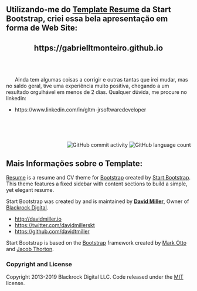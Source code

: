 <h2> Utilizando-me do <a href="https://startbootstrap.com/template-overviews/resume/">Template Resume</a> da Start Bootstrap, criei essa bela apresentação em forma de Web Site:<br><h2 align="center">https://gabrielltmonteiro.github.io</h2></h2>
</br></br>
<p>&nbsp; &nbsp; &nbsp; Ainda tem algumas coisas a corrigir e outras tantas que irei mudar, mas no saldo geral, tive uma experiência muito positiva, chegando a um resultado orgulhável em menos de 2 dias. Qualquer dúvida, me procure no linkedin:</p>
<ul>
  <li>
    <p>https://www.linkedin.com/in/gltm-jrsoftwaredeveloper</p>
  </li>
</ul>  
 
</br></br></br>
<p align="right">
  <img alt="GitHub commit activity" src="https://img.shields.io/github/commit-activity/w/gabrielltmonteiro/gabrielltmonteiro.github.io?color=green&style=plastic">
  <img alt="GitHub language count" src="https://img.shields.io/github/languages/count/gabrielltmonteiro/gabrielltmonteiro.github.io?color=orange&style=plastic">
</p>

## Mais Informações sobre o Template:

[Resume](https://startbootstrap.com/template-overviews/resume/) is a resume and CV theme for [Bootstrap](http://getbootstrap.com/) created by [Start Bootstrap](http://startbootstrap.com/). This theme features a fixed sidebar with content sections to build a simple, yet elegant resume.

Start Bootstrap was created by and is maintained by **[David Miller](http://davidmiller.io/)**, Owner of [Blackrock Digital](http://blackrockdigital.io/).

* http://davidmiller.io
* https://twitter.com/davidmillerskt
* https://github.com/davidtmiller

Start Bootstrap is based on the [Bootstrap](http://getbootstrap.com/) framework created by [Mark Otto](https://twitter.com/mdo) and [Jacob Thorton](https://twitter.com/fat).

### Copyright and License

Copyright 2013-2019 Blackrock Digital LLC. Code released under the [MIT](https://github.com/BlackrockDigital/startbootstrap-resume/blob/gh-pages/LICENSE) license.
